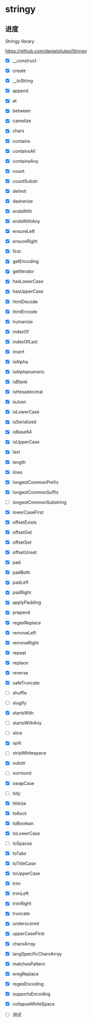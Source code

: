 # stringy

## 进度

Stringy library

https://github.com/danielstjules/Stringy

- [x] __construct

- [x] create

- [x] __toString

- [x] append

- [x] at

- [x] between

- [x] camelize

- [x] chars

- [x] contains

- [x] containsAll

- [x] containsAny

- [x] count

- [x] countSubstr

- [x] delimit

- [x] dasherize

- [x] endsWith

- [x] endsWithAny

- [x] ensureLeft

- [x] ensureRight

- [x] first

- [x] getEncoding

- [x] getIterator

- [x] hasLowerCase

- [x] hasUpperCase

- [x] htmlDecode

- [x] htmlEncode

- [x] humanize

- [x] indexOf

- [x] indexOfLast

- [x] insert

- [x] isAlpha

- [x] isAlphanumeric

- [x] isBlank

- [x] isHexadecimal

- [x] isJson

- [x] isLowerCase

- [x] isSerialized

- [x] isBase64

- [x] isUpperCase

- [x] last

- [x] length

- [x] lines

- [x] longestCommonPrefix

- [x] longestCommonSuffix

- [ ] longestCommonSubstring

- [x] lowerCaseFirst

- [x] offsetExists

- [x] offsetGet

- [x] offsetSet

- [x] offsetUnset

- [x] pad

- [x] padBoth

- [x] padLeft

- [x] padRight

- [x] applyPadding

- [x] prepend

- [x] regexReplace

- [x] removeLeft

- [x] removeRight

- [x] repeat

- [x] replace

- [x] reverse

- [x] safeTruncate

- [ ] shuffle

- [ ] slugify

- [x] startsWith

- [ ] startsWithAny

- [ ] slice

- [x] split

- [ ] stripWhitespace

- [x] substr

- [ ] surround

- [x] swapCase

- [ ] tidy

- [x] titleize

- [x] toAscii

- [x] toBoolean

- [x] toLowerCase

- [ ] toSpaces

- [x] toTabs

- [x] toTitleCase

- [x] toUpperCase

- [x] trim

- [x] trimLeft

- [x] trimRight

- [x] truncate

- [x] underscored

- [x] upperCaseFirst

- [x] charsArray

- [x] langSpecificCharsArray

- [x] matchesPattern

- [x] eregReplace

- [x] regexEncoding

- [x] supportsEncoding

- [x] collapseWhiteSpace

- [ ] 测试